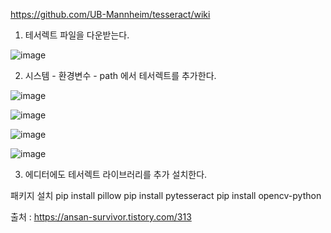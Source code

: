 https://github.com/UB-Mannheim/tesseract/wiki

1. 테서렉트 파일을 다운받는다.

![image](https://user-images.githubusercontent.com/91280867/177255163-a9b284e8-1c70-4947-89ea-f02b497afe2a.png)


2. 시스템 - 환경변수 - path 에서 테서렉트를 추가한다.

![image](https://user-images.githubusercontent.com/91280867/177255276-358ce279-5e1c-4625-a274-5e1f0803d413.png)


![image](https://user-images.githubusercontent.com/91280867/177255339-6b76122c-2510-40ae-a410-d6ba6c26ccc3.png)

![image](https://user-images.githubusercontent.com/91280867/177255423-dceca7e9-e503-433c-8b66-56d6eecbf794.png)

![image](https://user-images.githubusercontent.com/91280867/177255472-de2929f0-d4c5-4920-8433-855248d570ff.png)


3. 에디터에도 테서렉트 라이브러리를 추가 설치한다.


패키지 설치
pip install pillow
pip install pytesseract
pip install opencv-python


출처 : 
https://ansan-survivor.tistory.com/313
